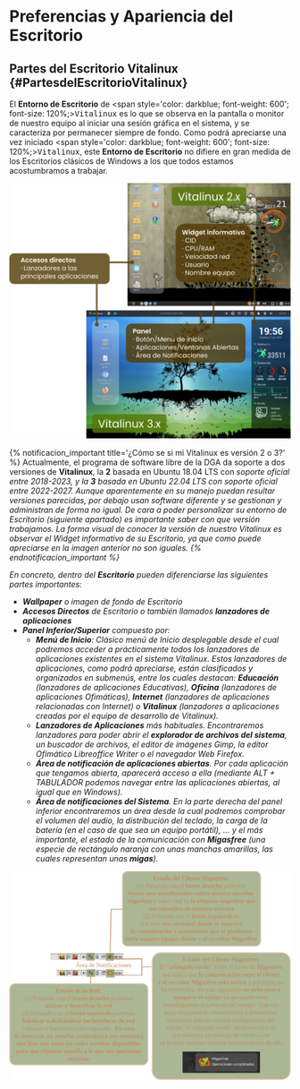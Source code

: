 # Preferencias y Apariencia del Escritorio

## Partes del Escritorio Vitalinux {#PartesdelEscritorioVitalinux}

El **Entorno de Escritorio** de <span style='color: darkblue; font-weight: 600'; font-size: 120%;><tt>Vitalinux</tt></span> es lo que se observa en la pantalla o monitor de nuestro equipo al iniciar una sesión gráfica en el sistema, y se caracteriza por permanecer siempre de fondo.  Como podrá apreciarse una vez iniciado <span style='color: darkblue; font-weight: 600'; font-size: 120%;><tt>Vitalinux</tt></span>, este **Entorno de Escritorio** no difiere en gran medida de los Escritorios clásicos de Windows a los que todos estamos acostumbramos a trabajar.

![Partes del Entorno de Escritorio de Vitalinux](../img/parte3/3.1.entornos_de_escritorio.png)

{% notificacion_important title='¿Cómo se si mi Vitalinux es versión 2 o 3?' %}
Actualmente, el programa de software libre de la DGA da soporte a dos versiones de <b>Vitalinux</b>, la <b>2</b> basada en Ubuntu 18.04 LTS con <i>soporte oficial entre 2018-2023</b>, y la <b>3</b> basada en Ubuntu 22.04 LTS con <i>soporte oficial entre 2022-2027</b>. Aunque aparentemente en su manejo puedan resultar versiones parecidas, por debajo usan software diferente y se gestionan y administran de forma no igual. De cara a poder personalizar su entorno de Escritorio (<i>siguiente apartado</i>) es importante saber con que versión trabajamos.  La forma visual de conocer la versión de nuestro Vitalinux es observar el Widget informativo de su Escritorio, ya que como puede apreciarse en la imagen anterior no son iguales.
{% endnotificacion_important %}

En concreto, dentro del **Escritorio** pueden diferenciarse las siguientes partes importantes:

*  **Wallpaper** o imagen de fondo de Escritorio
*  **Accesos Directos** de Escritorio o también llamados **lanzadores de aplicaciones**
* **Panel Inferior/Superior** compuesto por:
    * **Menú de Inicio**: Clásico menú de Inicio desplegable desde el cual podremos acceder a prácticamente todos los lanzadores de aplicaciones existentes en el sistema Vitalinux.  Estos lanzadores de aplicaciones, como podrá apreciarse, están clasificados y organizados en submenús, entre los cuales destacan: **Educación** (*lanzadores de aplicaciones Educativas*), **Oficina** (*lanzadores de aplicaciones Ofimáticas*), **Internet** (*lanzadores de aplicaciones relacionadas con Internet*) o **Vitalinux** (*lanzadores a aplicaciones creadas por el equipo de desarrollo de Vitalinux*).
    * **Lanzadores de Aplicaciones** más habituales.  Encontraremos lanzadores para poder abrir el **explorador de archivos del sistema**, un buscador de archivos, el editor de imágenes Gimp, la editor Ofimático Libreoffice Writer o el navegador Web Firefox.
    * **Área de notificación de aplicaciones abiertas**.  Por cada aplicación que tengamos abierta, aparecerá acceso a ella (*mediante ALT + TABULADOR podemos navegar entre las aplicaciones abiertas, al igual que en Windows).*
    * **Área de notificaciones del Sistema**. En la parte derecha del panel inferior encontraremos un área desde la cual podremos comprobar el volumen del audio, la distribución del teclado, la carga de la batería (*en el caso de que sea un equipo portátil*), ... y el más importante, el estado de la comunicación con **Migasfree** (*una especie de rectángulo naranja con unas manchas amarillas, las cuales representan unas **migas***).

![Área de Notificaciones de Vitalinux](../img/Area-de-notificaciones_migafree_red.png)
